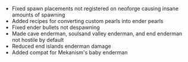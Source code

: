 - Fixed spawn placements not registered on neoforge causing insane amounts of spawning
- Added recipes for converting custom pearls into ender pearls
- Fixed ender bullets not despawning
- Made cave enderman, soulsand valley enderman, and end enderman not hostile by default
- Reduced end islands enderman damage
- Added compat for Mekanism's baby enderman